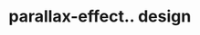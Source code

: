 # parallax-effect.. design                                                                                                                                                                                                                                                                                          
                                     

